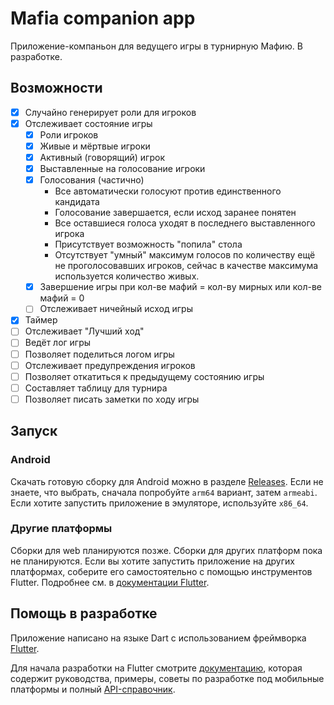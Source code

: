 # Mafia companion app

Приложение-компаньон для ведущего игры в турнирную Мафию. В разработке.

## Возможности

- [x] Случайно генерирует роли для игроков
- [x] Отслеживает состояние игры
  - [x] Роли игроков
  - [x] Живые и мёртвые игроки
  - [x] Активный (говорящий) игрок
  - [x] Выставленные на голосование игроки
  - [x] Голосования (частично)
    - Все автоматически голосуют против единственного кандидата
    - Голосование завершается, если исход заранее понятен
    - Все оставшиеся голоса уходят в последнего выставленного игрока
    - Присутствует возможность "попила" стола
    - Отсутствует "умный" максимум голосов по количеству ещё не проголосовавших игроков,
      сейчас в качестве максимума используется количество живых.
  - [x] Завершение игры при кол-ве мафий = кол-ву мирных или кол-ве мафий = 0
  - [ ] Отслеживает ничейный исход игры 
- [x] Таймер
- [ ] Отслеживает "Лучший ход"
- [ ] Ведёт лог игры
- [ ] Позволяет поделиться логом игры
- [ ] Отслеживает предупреждения игроков
- [ ] Позволяет откатиться к предыдущему состоянию игры
- [ ] Составляет таблицу для турнира
- [ ] Позволяет писать заметки по ходу игры

## Запуск

### Android

Скачать готовую сборку для Android можно в разделе
[Releases](https://github.com/evgfilim1/mafia-companion/releases/). Если не знаете, что выбрать,
сначала попробуйте `arm64` вариант, затем `armeabi`. Если хотите запустить приложение в эмуляторе,
используйте `x86_64`.

### Другие платформы

Сборки для web планируются позже. Сборки для других платформ пока не планируются.
Если вы хотите запустить приложение на других платформах, соберите его самостоятельно с помощью
инструментов Flutter. Подробнее см. в [документации Flutter](https://docs.flutter.dev/).

## Помощь в разработке

Приложение написано на языке Dart с использованием фреймворка [Flutter](https://flutter.dev/).

Для начала разработки на Flutter смотрите [документацию](https://docs.flutter.dev/), которая
содержит руководства, примеры, советы по разработке под мобильные платформы и полный
[API-справочник](https://api.flutter.dev/).

